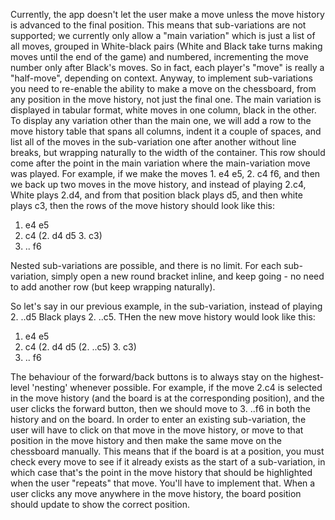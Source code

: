Currently, the app doesn't let the user make a move unless the move history is advanced to the final position. This means that sub-variations are not supported; we currently only allow a "main variation" which is just a list of all moves, grouped in White-black pairs (White and Black take turns making moves until the end of the game) and numbered, incrementing the move number only after Black's moves. So in fact, each player's "move" is really a "half-move", depending on context. Anyway, to implement sub-variations you need to re-enable the ability to make a move on the chessboard, from any position in the move history, not just the final one.  The main variation is displayed in tabular format, white moves in one column, black in the other.  To display any variation other than the main one, we will add a row to the move history table that spans all columns, indent it a couple of spaces, and list all of the moves in the sub-variation one after another without line breaks, but wrapping naturally to the width of the container. This row should come after the point in the main variation where the main-variation move was played.  For example, if we make the moves 1. e4 e5, 2. c4 f6, and then we back up two moves in the move history, and instead of playing 2.c4, White plays 2.d4, and from that position black plays d5, and then white plays c3, then the rows of the move history should look like this:
1. e4 e5
2. c4 
     (2. d4 d5 3. c3)
3. .. f6

Nested sub-variations are possible, and there is no limit. For each sub-variation, simply open a new round bracket inline, and keep going - no need to add another row (but keep wrapping naturally).

So let's say in our previous example, in the sub-variation, instead of playing 2. ..d5 Black plays 2. ..c5. THen the new move history would look like this:
1. e4 e5
2. c4 
     (2. d4 d5 (2. ..c5) 3. c3)
3. .. f6

The behaviour of the forward/back buttons is to always stay on the highest-level 'nesting' whenever possible. For example, if the move 2.c4 is selected in the move history (and the board is at the corresponding position), and the user clicks the forward button, then we should move to 3. ..f6 in both the history and on the board. In order to enter an existing sub-variation, the user will have to click on that move in the move history, or move to that position in the move history and then make the same move on the chessboard manually. This means that if the board is at a position, you must check every move to see if it already exists as the start of a sub-variation, in which case that's the point in the move history that should be highlighted when the user "repeats" that move. You'll have to implement that. When a user clicks any move anywhere in the move history, the board position should update to show the correct position.